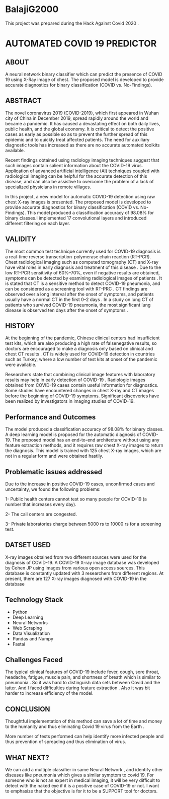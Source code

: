 # BalajiG2000

This project was prepared during the Hack Against Covid 2020 .

# AUTOMATED COVID 19 PREDICTOR

## ABOUT

A neural network binary classifier which can predict the presence of COVID 19 using X-Ray image of chest. The proposed model is developed to provide accurate diagnostics for binary classification (COVID vs. No-Findings).

## ABSTRACT

The novel coronavirus 2019 (COVID-2019), which first appeared in Wuhan city of China in December 2019, spread rapidly around the world and became a pandemic. It has caused a devastating effect on both daily lives, public health, and the global economy. It is critical to detect the positive cases as early as possible so as to prevent the further spread of this epidemic and to quickly treat affected patients. The need for auxiliary diagnostic tools has increased as there are no accurate automated toolkits available.

Recent findings obtained using radiology imaging techniques suggest that such images contain salient information about the COVID-19 virus. Application of advanced artificial intelligence (AI) techniques coupled with radiological imaging can be helpful for the accurate detection of this disease, and can also be assistive to overcome the problem of a lack of specialized physicians in remote villages.

In this project, a new model for automatic COVID-19 detection using raw chest X-ray images is presented. The proposed model is developed to provide accurate diagnostics for binary classification (COVID vs. No-Findings). This model produced a classification accuracy of 98.08% for binary classes.I implemented 17 convolutional layers and introduced different filtering on each layer.

## VALIDITY

The most common test technique currently used for COVID-19 diagnosis is a real-time reverse transcription-polymerase chain reaction (RT-PCR). Chest radiological imaging such as computed tomography (CT) and X-ray have vital roles in early diagnosis and treatment of this disease . Due to the low RT-PCR sensitivity of 60%–70%, even if negative results are obtained, symptoms can be detected by examining radiological images of patients . It is stated that CT is a sensitive method to detect COVID-19 pneumonia, and can be considered as a screening tool with RT-PRC . CT findings are observed over a long interval after the onset of symptoms, and patients usually have a normal CT in the first 0–2 days . In a study on lung CT of patients who  survived COVID-19 pneumonia, the most significant lung disease is observed ten days after the onset of symptoms .

## HISTORY 

At the beginning of the pandemic, Chinese clinical centers had insufficient test kits, which are also producing a high rate of falsenegative results, so doctors are encouraged to make a diagnosis only based on clinical and chest CT results . CT is widely used for COVID-19 detection in countries such as Turkey, where a low number of test kits at onset of the pandemic were available.

Researchers state that combining clinical image features with laboratory results may help in early detection of COVID-19 . Radiologic images obtained from COVID-19 cases contain useful information for diagnostics. Some studies have encountered changes in chest X-ray and CT images before the beginning of COVID-19 symptoms. Significant discoveries have been realized by investigators in imaging studies of COVID-19.

## Performance and Outcomes

The model produced a classification accuracy of 98.08% for binary classes.
A deep learning model is proposed for the automatic diagnosis of COVID-19. 
The proposed model has an end-to-end architecture without using any feature extraction methods, and it requires raw chest X-ray images to return the diagnosis. 
This model is trained with 125 chest X-ray images, which are not in a regular form and were obtained hastily. 

## Problematic issues addressed
Due to the increase in positive COVID-19 cases, unconfirmed cases and uncertainty, we found the following problems:

1- Public health centers cannot test so many people for COVID-19 (a number that increases every day).

2- The call centers are congested.

3- Private laboratories charge between 5000 rs to 10000 rs for a screening test.


## DATSET USED

X-ray images obtained from two different sources were used for the diagnosis of COVID-19. 
A COVID-19 X-ray image database was developed by Cohen JP  using images from various open access sources. This database is constantly updated with 3 researchers from different regions. 
At present, there are 127 X-ray images diagnosed with COVID-19 in the database

## Technology Stack

* Python
* Deep Learning
* Neural Networks
* Web Scraping
* Data Visualization
* Pandas and Numpy
* Fastai

## Challenges Faced

The typical clinical features of COVID-19 include fever, cough, sore throat, headache, fatigue, muscle pain, and shortness of breath which is similar to pneumonia . So it was hard to distinguish data sets between Covid and the latter. And I faced difficulties during feature extraction . Also it was bit harder to increase efficiency of the model.

## CONCLUSION

Thoughtful implementation of this method can save a lot of time and money to the humanity and thus eliminating Covid 19 virus from the Earth .

More number of tests performed can help identify more infected people and thus prevention of spreading and thus elimination of virus.

## WHAT NEXT?

We can add a multiple classifier in same Neural Network , and identify other diseases like pneumonia which gives a similar symptom to covid 19.
For someone who is not an expert in medical imaging, it will be very difficult to detect with the naked eye if it is a positive case of COVID-19 or not. 
I want to emphasize that the objective is for it to be a SUPPORT tool for doctors.

